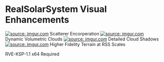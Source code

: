 # RealSolarSystem Visual Enhancements 
<a href="http://imgur.com/omXb5Xg"><img src="http://i.imgur.com/omXb5Xg.png" title="source: imgur.com" /></a>
Scatterer Encorperation
<a href="http://imgur.com/utxmvBY"><img src="http://i.imgur.com/utxmvBY.png" title="source: imgur.com" /></a>
Dynamic Volumetric Clouds
<a href="http://imgur.com/pDS9mSi"><img src="http://i.imgur.com/pDS9mSi.png" title="source: imgur.com" /></a>
Detailed Cloud Shadows
<a href="http://imgur.com/rQrxFKC"><img src="http://i.imgur.com/rQrxFKC.png?1" title="source: imgur.com" /></a>
Higher Fidelity Terrain at RSS Scales

RVE-KSP-1.1 x64 Required
